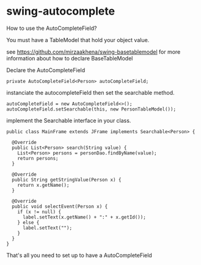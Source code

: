 # swing-autocomplete

How to use the AutoCompleteField?

You must have a TableModel that hold your object value.

see https://github.com/mirzaakhena/swing-basetablemodel for more information about how to declare BaseTableModel

Declare the AutoCompleteField

```
private AutoCompleteField<Person> autoCompleteField;
```

instanciate the autocompleteField then set the searchable method.

```
autoCompleteField = new AutoCompleteField<>();
autoCompleteField.setSearchable(this, new PersonTableModel());
```

implement the Searchable interface in your class. 

```
public class MainFrame extends JFrame implements Searchable<Person> {
    
  @Override
  public List<Person> search(String value) {
    List<Person> persons = personDao.findByName(value);
    return persons;
  }
	
  @Override
  public String getStringValue(Person x) {
    return x.getName();
  }
	
  @Override
  public void selectEvent(Person x) {
    if (x != null) {
      label.setText(x.getName() + ":" + x.getId());
    } else {
      label.setText("");
    }
  }
}
```

That's all you need to set up to have a AutoCompleteField
